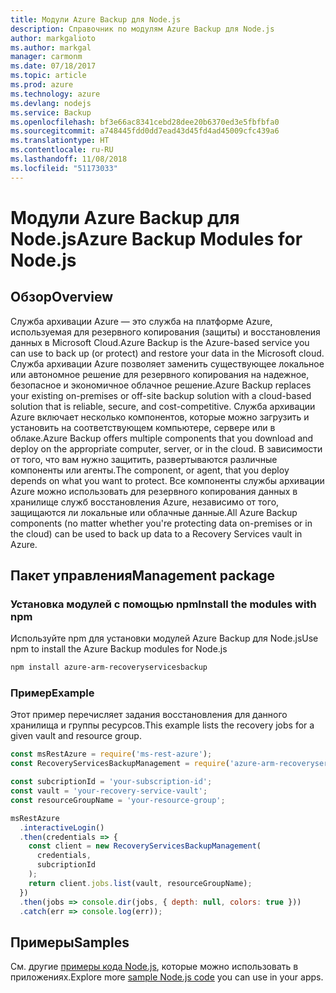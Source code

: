 ```yaml
---
title: Модули Azure Backup для Node.js
description: Справочник по модулям Azure Backup для Node.js
author: markgalioto
ms.author: markgal
manager: carmonm
ms.date: 07/18/2017
ms.topic: article
ms.prod: azure
ms.technology: azure
ms.devlang: nodejs
ms.service: Backup
ms.openlocfilehash: bf3e66ac8341cebd28dee20b6370ed3e5fbfbfa0
ms.sourcegitcommit: a748445fdd0dd7ead43d45fd4ad45009cfc439a6
ms.translationtype: HT
ms.contentlocale: ru-RU
ms.lasthandoff: 11/08/2018
ms.locfileid: "51173033"
---
```

# <a name="azure-backup-modules-for-nodejs"></a><span data-ttu-id="e5b00-103">Модули Azure Backup для Node.js</span><span class="sxs-lookup"><span data-stu-id="e5b00-103">Azure Backup Modules for Node.js</span></span>

## <a name="overview"></a><span data-ttu-id="e5b00-104">Обзор</span><span class="sxs-lookup"><span data-stu-id="e5b00-104">Overview</span></span>

<span data-ttu-id="e5b00-105">Служба архивации Azure — это служба на платформе Azure, используемая для резервного копирования (защиты) и восстановления данных в Microsoft Cloud.</span><span class="sxs-lookup"><span data-stu-id="e5b00-105">Azure Backup is the Azure-based service you can use to back up (or protect) and restore your data in the Microsoft cloud.</span></span> <span data-ttu-id="e5b00-106">Служба архивации Azure позволяет заменить существующее локальное или автономное решение для резервного копирования на надежное, безопасное и экономичное облачное решение.</span><span class="sxs-lookup"><span data-stu-id="e5b00-106">Azure Backup replaces your existing on-premises or off-site backup solution with a cloud-based solution that is reliable, secure, and cost-competitive.</span></span> <span data-ttu-id="e5b00-107">Служба архивации Azure включает несколько компонентов, которые можно загрузить и установить на соответствующем компьютере, сервере или в облаке.</span><span class="sxs-lookup"><span data-stu-id="e5b00-107">Azure Backup offers multiple components that you download and deploy on the appropriate computer, server, or in the cloud.</span></span> <span data-ttu-id="e5b00-108">В зависимости от того, что вам нужно защитить, развертываются различные компоненты или агенты.</span><span class="sxs-lookup"><span data-stu-id="e5b00-108">The component, or agent, that you deploy depends on what you want to protect.</span></span> <span data-ttu-id="e5b00-109">Все компоненты службы архивации Azure можно использовать для резервного копирования данных в хранилище служб восстановления Azure, независимо от того, защищаются ли локальные или облачные данные.</span><span class="sxs-lookup"><span data-stu-id="e5b00-109">All Azure Backup components (no matter whether you're protecting data on-premises or in the cloud) can be used to back up data to a Recovery Services vault in Azure.</span></span> 

## <a name="management-package"></a><span data-ttu-id="e5b00-110">Пакет управления</span><span class="sxs-lookup"><span data-stu-id="e5b00-110">Management package</span></span>

### <a name="install-the-modules-with-npm"></a><span data-ttu-id="e5b00-111">Установка модулей с помощью npm</span><span class="sxs-lookup"><span data-stu-id="e5b00-111">Install the modules with npm</span></span>

<span data-ttu-id="e5b00-112">Используйте npm для установки модулей Azure Backup для Node.js</span><span class="sxs-lookup"><span data-stu-id="e5b00-112">Use npm to install the Azure Backup modules for Node.js</span></span>

```bash
npm install azure-arm-recoveryservicesbackup
```

### <a name="example"></a><span data-ttu-id="e5b00-113">Пример</span><span class="sxs-lookup"><span data-stu-id="e5b00-113">Example</span></span>

<span data-ttu-id="e5b00-114">Этот пример перечисляет задания восстановления для данного хранилища и группы ресурсов.</span><span class="sxs-lookup"><span data-stu-id="e5b00-114">This example lists the recovery jobs for a given vault and resource group.</span></span>

```javascript
const msRestAzure = require('ms-rest-azure');
const RecoveryServicesBackupManagement = require('azure-arm-recoveryservicesbackup');

const subcriptionId = 'your-subscription-id';
const vault = 'your-recovery-service-vault';
const resourceGroupName = 'your-resource-group';

msRestAzure
  .interactiveLogin()
  .then(credentials => {
    const client = new RecoveryServicesBackupManagement(
      credentials,
      subcriptionId
    );
    return client.jobs.list(vault, resourceGroupName);
  })
  .then(jobs => console.dir(jobs, { depth: null, colors: true }))
  .catch(err => console.log(err));
```

## <a name="samples"></a><span data-ttu-id="e5b00-115">Примеры</span><span class="sxs-lookup"><span data-stu-id="e5b00-115">Samples</span></span>

<span data-ttu-id="e5b00-116">См. другие [примеры кода Node.js](https://azure.microsoft.com/resources/samples/?platform=nodejs), которые можно использовать в приложениях.</span><span class="sxs-lookup"><span data-stu-id="e5b00-116">Explore more [sample Node.js code](https://azure.microsoft.com/resources/samples/?platform=nodejs) you can use in your apps.</span></span>
